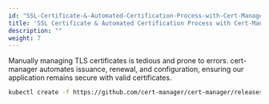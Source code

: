 ```yaml
---
id: "SSL-Certificate-&-Automated-Certification-Process-with-Cert-Manager"
title: 'SSL Certificate & Automated Certification Process with Cert-Manager'
description: ""
weight: 7
---
```


Manually managing TLS certificates is tedious and prone to errors. cert-manager automates issuance, renewal, and configuration, ensuring our application remains secure with valid certificates.

```bash
kubectl create -f https://github.com/cert-manager/cert-manager/releases/download/v1.17.2/cert-manager.yaml
```
